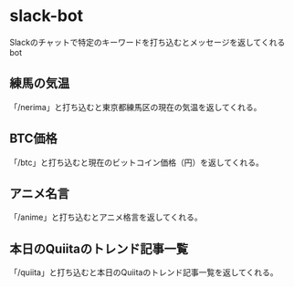 # slack-bot

Slackのチャットで特定のキーワードを打ち込むとメッセージを返してくれるbot

## 練馬の気温

「/nerima」と打ち込むと東京都練馬区の現在の気温を返してくれる。

## BTC価格

「/btc」と打ち込むと現在のビットコイン価格（円）を返してくれる。

## アニメ名言

「/anime」と打ち込むとアニメ格言を返してくれる。

## 本日のQuiitaのトレンド記事一覧

「/quiita」と打ち込むと本日のQuiitaのトレンド記事一覧を返してくれる。
